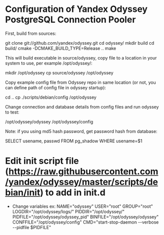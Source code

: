 # Configuration of Yandex Odyssey PostgreSQL Connection Pooler

First, build from sources:

git clone git://github.com/yandex/odyssey.git
cd odyssey/
mkdir build
cd build/
cmake -DCMAKE_BUILD_TYPE=Release ..
make

This will build executable in source/odyssey, copy file to a location in your system to use, per example /opt/odyssey/:

mkdir /opt/odyssey
cp source/odyssey /opt/odyssey

Copy example config file from Odyssey repo in same location (or not, you can define path of config file in odyssey startup):

cd ..
cp  ./scripts/debian/config /opt/odyssey

Change connection and database details from config files and run odyssey to test:

/opt/odyssey/odyssey /opt/odyssey/config

Note: if you using md5 hash password, get password hash from database:

SELECT usename, passwd FROM pg_shadow WHERE usename=$1

# Edit init script file (https://raw.githubusercontent.com/yandex/odyssey/master/scripts/debian/init) to add in init.d 

- Change variables ex:
NAME="odyssey"
USER="root"
GROUP="root"
LOGDIR="/opt/odyssey/logs/"
PIDDIR="/opt/odyssey/"
PIDFILE="/opt/odyssey/odyssey_pid"
BINFILE="/opt/odyssey/odyssey"
CONFFILE="/opt/odyssey/config"
CMD="start-stop-daemon --verbose --pidfile $PIDFILE"







